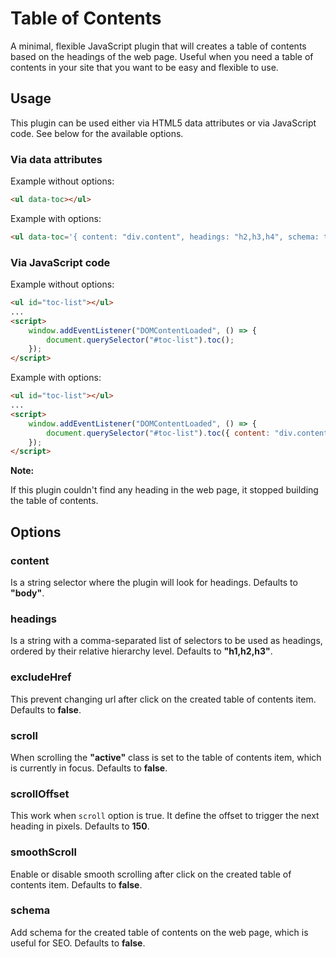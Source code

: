 # Table of Contents

A minimal, flexible JavaScript plugin that will creates a table of contents based on the headings of the web page. Useful when you need a table of contents in your site that you want to be easy and flexible to use.

## Usage

This plugin can be used either via HTML5 data attributes or via JavaScript code. See below for the available options.

### Via data attributes

Example without options:

```html
<ul data-toc></ul>
```

Example with options:

```html
<ul data-toc='{ content: "div.content", headings: "h2,h3,h4", schema: true }'></ul>
```

### Via JavaScript code

Example without options:

```html
<ul id="toc-list"></ul>
...
<script>
    window.addEventListener("DOMContentLoaded", () => {
        document.querySelector("#toc-list").toc();
    });
</script>
```

Example with options:

```html
<ul id="toc-list"></ul>
...
<script>
    window.addEventListener("DOMContentLoaded", () => {
        document.querySelector("#toc-list").toc({ content: "div.content", headings: "h2,h3,h4", schema: true });
    });
</script>
```

**Note:**

If this plugin couldn't find any heading in the web page, it stopped building the table of contents.

## Options

### content

Is a string selector where the plugin will look for headings. Defaults to **"body"**.

### headings

Is a string with a comma-separated list of selectors to be used as headings, ordered by their relative hierarchy level. Defaults to **"h1,h2,h3"**.

### excludeHref

This prevent changing url after click on the created table of contents item. Defaults to **false**.

### scroll

When scrolling the **"active"** class is set to the table of contents item, which is currently in focus. Defaults to **false**.

### scrollOffset

This work when `scroll` option is true. It define the offset to trigger the next heading in pixels. Defaults to **150**.

### smoothScroll

Enable or disable smooth scrolling after click on the created table of contents item. Defaults to **false**.

### schema

Add schema for the created table of contents on the web page, which is useful for SEO. Defaults to **false**.
